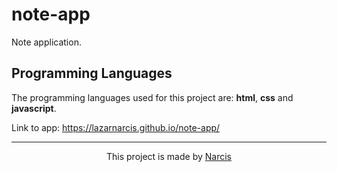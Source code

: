 # note-app

Note application.

## Programming Languages

The programming languages used for this project are: <b>html</b>, <b>css</b> and <b>javascript</b>.

Link to app: https://lazarnarcis.github.io/note-app/

<hr>

<p align="center">This project is made by <a href="https://lazarnarcis.github.io">Narcis</a></p>